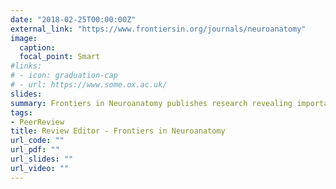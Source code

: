 ```yaml
---
date: "2018-02-25T00:00:00Z"
external_link: "https://www.frontiersin.org/journals/neuroanatomy"
image:
  caption: 
  focal_point: Smart
#links:
# - icon: graduation-cap
# - url: https://www.some.ox.ac.uk/
slides: 
summary: Frontiers in Neuroanatomy publishes research revealing important aspects of the anatomical organization of all nervous systems across all species.
tags:
- PeerReview
title: Review Editor - Frontiers in Neuroanatomy
url_code: ""
url_pdf: ""
url_slides: ""
url_video: ""
---
```



